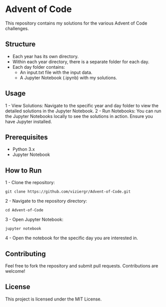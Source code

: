 # Advent of Code
This repository contains my solutions for the various Advent of Code challenges.

## Structure

- Each year has its own directory.
- Within each year directory, there is a separate folder for each day.
- Each day folder contains:
  - An input.txt file with the input data.
  - A Jupyter Notebook (.ipynb) with my solutions.

## Usage

1 - View Solutions: Navigate to the specific year and day folder to view the detailed solutions in the Jupyter Notebook.
2 - Run Notebooks: You can run the Jupyter Notebooks locally to see the solutions in action. Ensure you have Jupyter installed.

## Prerequisites
 - Python 3.x
 - Jupyter Notebook
 
## How to Run

1 - Clone the repository:

```git clone https://github.com/viziergr/Advent-of-Code.git```

2 - Navigate to the repository directory:

```cd Advent-of-Code```

3 - Open Jupyter Notebook:

```jupyter notebook```

4 - Open the notebook for the specific day you are interested in.

## Contributing

Feel free to fork the repository and submit pull requests. Contributions are welcome!

## License

This project is licensed under the MIT License.
